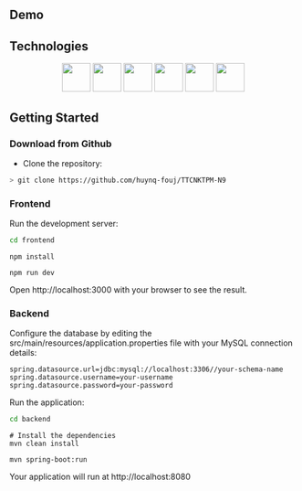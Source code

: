 ## Demo

## Technologies

<div align="center">
<img src="https://user-images.githubusercontent.com/25181517/183897015-94a058a6-b86e-4e42-a37f-bf92061753e5.png" alt="" width="50"/>
<img src="https://github.com/marwin1991/profile-technology-icons/assets/62091613/b40892ef-efb8-4b0e-a6b5-d1cfc2f3fc35" alt="" width="50"/>
<img src="https://user-images.githubusercontent.com/25181517/183898054-b3d693d4-dafb-4808-a509-bab54cf5de34.png" alt="" width="50"/>
<img src="https://user-images.githubusercontent.com/25181517/183891303-41f257f8-6b3d-487c-aa56-c497b880d0fb.png" alt="" width="50"/>
<img src="https://user-images.githubusercontent.com/25181517/117207242-07d5a700-adf4-11eb-975e-be04e62b984b.png" alt="" width="50"/>
<img src="https://user-images.githubusercontent.com/25181517/183896128-ec99105a-ec1a-4d85-b08b-1aa1620b2046.png" alt="" width="50"/>
</div>

## Getting Started
### Download from Github
 - Clone the repository:
 ```bash
> git clone https://github.com/huynq-fouj/TTCNKTPM-N9
```
### Frontend

Run the development server:
```cmd
cd frontend
```
```
npm install
```
```
npm run dev
```
Open http://localhost:3000 with your browser to see the result.
### Backend

Configure the database by editing the src/main/resources/application.properties file with your MySQL connection details:
```properties
spring.datasource.url=jdbc:mysql://localhost:3306//your-schema-name
spring.datasource.username=your-username
spring.datasource.password=your-password
```
Run the application:
```cmd
cd backend
```
```
# Install the dependencies
mvn clean install
```
```
mvn spring-boot:run
```
Your application will run at http://localhost:8080